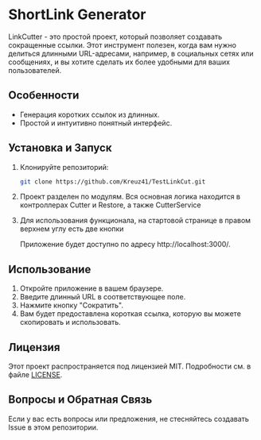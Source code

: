 # ShortLink Generator

LinkCutter - это простой проект, который позволяет создавать сокращенные ссылки. Этот инструмент полезен, когда вам нужно делиться длинными URL-адресами, например, в социальных сетях или сообщениях, и вы хотите сделать их более удобными для ваших пользователей.

## Особенности

- Генерация коротких ссылок из длинных.
- Простой и интуитивно понятный интерфейс.

## Установка и Запуск

1. Клонируйте репозиторий:

    ```bash
    git clone https://github.com/Kreuz41/TestLinkCut.git
    ```

2. Проект разделен по модулям. Вся основная логика находится в контроллерах Cutter и Restore, а также CutterService

3. Для использования функционала, на стартовой странице в правом верхнем углу есть две кнопки

   Приложение будет доступно по адресу http://localhost:3000/.

## Использование

1. Откройте приложение в вашем браузере.
2. Введите длинный URL в соответствующее поле.
3. Нажмите кнопку "Сократить".
4. Вам будет предоставлена короткая ссылка, которую вы можете скопировать и использовать.

## Лицензия

Этот проект распространяется под лицензией MIT. Подробности см. в файле [LICENSE](LICENSE).

## Вопросы и Обратная Связь

Если у вас есть вопросы или предложения, не стесняйтесь создавать Issue в этом репозитории.
